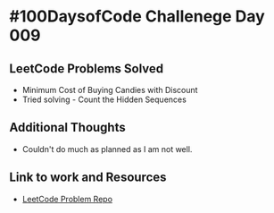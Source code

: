 # #100DaysofCode Challenege Day 009

## LeetCode Problems Solved
* Minimum Cost of Buying Candies with Discount
* Tried solving - Count the Hidden Sequences

## Additional Thoughts
* Couldn't do much as planned as I am not well.

## Link to work and Resources
* [LeetCode Problem Repo](https://github.com/Arpit2401/LeetCode-Problems)
